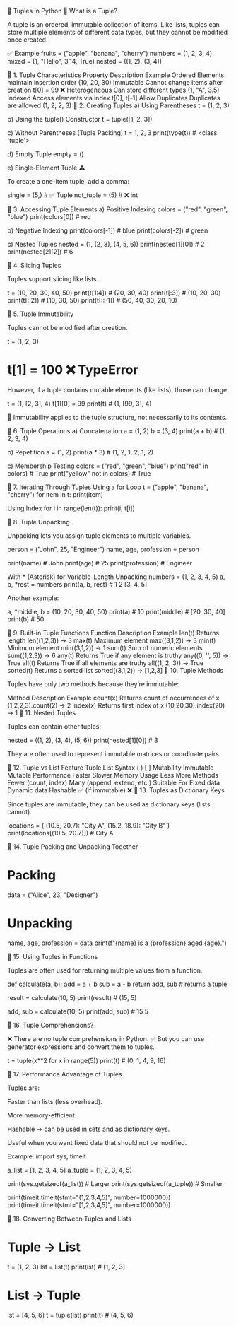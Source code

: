 🔗 Tuples in Python
🧠 What is a Tuple?

A tuple is an ordered, immutable collection of items.
Like lists, tuples can store multiple elements of different data types, but they cannot be modified once created.

✅ Example
fruits = ("apple", "banana", "cherry")
numbers = (1, 2, 3, 4)
mixed = (1, "Hello", 3.14, True)
nested = ((1, 2), (3, 4))

🔹 1. Tuple Characteristics
Property	Description	Example
Ordered	Elements maintain insertion order	(10, 20, 30)
Immutable	Cannot change items after creation	t[0] = 99 ❌
Heterogeneous	Can store different types	(1, "A", 3.5)
Indexed	Access elements via index	t[0], t[-1]
Allow Duplicates	Duplicates are allowed	(1, 2, 2, 3)
🔹 2. Creating Tuples
a) Using Parentheses
t = (1, 2, 3)

b) Using the tuple() Constructor
t = tuple([1, 2, 3])

c) Without Parentheses (Tuple Packing)
t = 1, 2, 3
print(type(t))  # <class 'tuple'>

d) Empty Tuple
empty = ()

e) Single-Element Tuple ⚠️

To create a one-item tuple, add a comma:

single = (5,)  # ✅ Tuple
not_tuple = (5)  # ❌ int

🔹 3. Accessing Tuple Elements
a) Positive Indexing
colors = ("red", "green", "blue")
print(colors[0])  # red

b) Negative Indexing
print(colors[-1])  # blue
print(colors[-2])  # green

c) Nested Tuples
nested = (1, (2, 3), (4, 5, 6))
print(nested[1][0])  # 2
print(nested[2][2])  # 6

🔹 4. Slicing Tuples

Tuples support slicing like lists.

t = (10, 20, 30, 40, 50)
print(t[1:4])   # (20, 30, 40)
print(t[:3])    # (10, 20, 30)
print(t[::2])   # (10, 30, 50)
print(t[::-1])  # (50, 40, 30, 20, 10)

🔹 5. Tuple Immutability

Tuples cannot be modified after creation.

t = (1, 2, 3)
# t[1] = 100  ❌ TypeError


However, if a tuple contains mutable elements (like lists), those can change.

t = (1, [2, 3], 4)
t[1][0] = 99
print(t)  # (1, [99, 3], 4)


🧩 Immutability applies to the tuple structure, not necessarily to its contents.

🔹 6. Tuple Operations
a) Concatenation
a = (1, 2)
b = (3, 4)
print(a + b)  # (1, 2, 3, 4)

b) Repetition
a = (1, 2)
print(a * 3)  # (1, 2, 1, 2, 1, 2)

c) Membership Testing
colors = ("red", "green", "blue")
print("red" in colors)   # True
print("yellow" not in colors)  # True

🔹 7. Iterating Through Tuples
Using a for Loop
t = ("apple", "banana", "cherry")
for item in t:
    print(item)

Using Index
for i in range(len(t)):
    print(i, t[i])

🔹 8. Tuple Unpacking

Unpacking lets you assign tuple elements to multiple variables.

person = ("John", 25, "Engineer")
name, age, profession = person

print(name)        # John
print(age)         # 25
print(profession)  # Engineer

With * (Asterisk) for Variable-Length Unpacking
numbers = (1, 2, 3, 4, 5)
a, b, *rest = numbers
print(a, b, rest)  # 1 2 [3, 4, 5]


Another example:

a, *middle, b = (10, 20, 30, 40, 50)
print(a)      # 10
print(middle) # [20, 30, 40]
print(b)      # 50

🔹 9. Built-in Tuple Functions
Function	Description	Example
len(t)	Returns length	len((1,2,3)) → 3
max(t)	Maximum element	max((3,1,2)) → 3
min(t)	Minimum element	min((3,1,2)) → 1
sum(t)	Sum of numeric elements	sum((1,2,3)) → 6
any(t)	Returns True if any element is truthy	any((0, '', 5)) → True
all(t)	Returns True if all elements are truthy	all((1, 2, 3)) → True
sorted(t)	Returns a sorted list	sorted((3,1,2)) → [1,2,3]
🔹 10. Tuple Methods

Tuples have only two methods because they’re immutable:

Method	Description	Example
count(x)	Returns count of occurrences of x	(1,2,2,3).count(2) → 2
index(x)	Returns first index of x	(10,20,30).index(20) → 1
🔹 11. Nested Tuples

Tuples can contain other tuples:

nested = ((1, 2), (3, 4), (5, 6))
print(nested[1][0])  # 3


They are often used to represent immutable matrices or coordinate pairs.

🔹 12. Tuple vs List
Feature	Tuple	List
Syntax	( )	[ ]
Mutability	Immutable	Mutable
Performance	Faster	Slower
Memory Usage	Less	More
Methods	Fewer (count, index)	Many (append, extend, etc.)
Suitable For	Fixed data	Dynamic data
Hashable	✅ (if immutable)	❌
🔹 13. Tuples as Dictionary Keys

Since tuples are immutable, they can be used as dictionary keys (lists cannot).

locations = {
    (10.5, 20.7): "City A",
    (15.2, 18.9): "City B"
}
print(locations[(10.5, 20.7)])  # City A

🔹 14. Tuple Packing and Unpacking Together
# Packing
data = ("Alice", 23, "Designer")

# Unpacking
name, age, profession = data
print(f"{name} is a {profession} aged {age}.")

🔹 15. Using Tuples in Functions

Tuples are often used for returning multiple values from a function.

def calculate(a, b):
    add = a + b
    sub = a - b
    return add, sub  # returns a tuple

result = calculate(10, 5)
print(result)  # (15, 5)

add, sub = calculate(10, 5)
print(add, sub)  # 15 5

🔹 16. Tuple Comprehensions?

❌ There are no tuple comprehensions in Python.
✅ But you can use generator expressions and convert them to tuples.

t = tuple(x**2 for x in range(5))
print(t)  # (0, 1, 4, 9, 16)

🔹 17. Performance Advantage of Tuples

Tuples are:

Faster than lists (less overhead).

More memory-efficient.

Hashable → can be used in sets and as dictionary keys.

Useful when you want fixed data that should not be modified.

Example:
import sys, timeit

a_list = [1, 2, 3, 4, 5]
a_tuple = (1, 2, 3, 4, 5)

print(sys.getsizeof(a_list))   # Larger
print(sys.getsizeof(a_tuple))  # Smaller

print(timeit.timeit(stmt="(1,2,3,4,5)", number=1000000))
print(timeit.timeit(stmt="[1,2,3,4,5]", number=1000000))

🔹 18. Converting Between Tuples and Lists
# Tuple → List
t = (1, 2, 3)
lst = list(t)
print(lst)  # [1, 2, 3]

# List → Tuple
lst = [4, 5, 6]
t = tuple(lst)
print(t)  # (4, 5, 6)